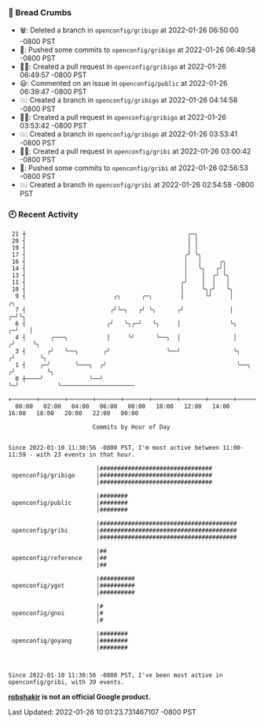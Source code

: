 ### 🍞 Bread Crumbs

 * 🗑: Deleted a branch in `openconfig/gribigo` at 2022-01-26 06:50:00 -0800 PST
 * 🚢: Pushed some commits to `openconfig/gribigo` at 2022-01-26 06:49:58 -0800 PST
 * ✍🏼: Created a pull request in `openconfig/gribigo` at 2022-01-26 06:49:57 -0800 PST
 * 😃: Commented on an issue in `openconfig/public` at 2022-01-26 06:39:47 -0800 PST
 * 💥: Created a branch in `openconfig/gribigo` at 2022-01-26 04:14:58 -0800 PST
 * ✍🏼: Created a pull request in `openconfig/gribigo` at 2022-01-26 03:53:42 -0800 PST
 * 💥: Created a branch in `openconfig/gribigo` at 2022-01-26 03:53:41 -0800 PST
 * ✍🏼: Created a pull request in `openconfig/gribi` at 2022-01-26 03:00:42 -0800 PST
 * 🚢: Pushed some commits to `openconfig/gribi` at 2022-01-26 02:56:53 -0800 PST
 * 💥: Created a branch in `openconfig/gribi` at 2022-01-26 02:54:58 -0800 PST

### 🕘 Recent Activity
```
 21 ┼                                              ╭─╮
 20 ┤                                              │ │
 19 ┤                                              │ │
 17 ┤                                             ╭╯ ╰╮
 16 ┤                                             │   │     ╭╮
 14 ┤                                             │   ╰╮   ╭╯│
 13 ┤                                             │    │  ╭╯ ╰╮
 11 ┤                                            ╭╯    │  │   │
 10 ┤                                            │     ╰╮╭╯   ╰╮
  9 ┤                         ╭╮      ╭─╮        │      ╰╯     │             ╭╮
  7 ┤                        ╭╯╰─╮   ╭╯ ╰╮      ╭╯             │           ╭─╯╰╮
  6 ┤                       ╭╯   ╰╮╭─╯   ╰╮     │              ╰╮        ╭─╯   │
  4 ┤       ╭───╮           │     ╰╯      ╰──╮  │               │       ╭╯     ╰╮
  3 ┤      ╭╯   ╰──╮       ╭╯                ╰──╯               ╰╮     ╭╯       ╰╮
  1 ┤    ╭─╯       ╰───╮  ╭╯                                     ╰──╮ ╭╯         ╰╮
  0 ┼────╯             ╰──╯                                         ╰─╯           ╰─────────────────────
    +───────+───────+───────+───────+───────+───────+───────+───────+───────+───────+───────+───────+────
  00:00   02:00   04:00   06:00   08:00   10:00   12:00   14:00   16:00   18:00   20:00   22:00   00:00   

						Commits by Hour of Day


Since 2022-01-10 11:30:56 -0800 PST, I'm most active between 11:00-11:59 - with 23 events in that hour.

```



```
                         |################################
 openconfig/gribigo      |################################
                         |################################

                         |########
 openconfig/public       |########
                         |########

                         |#######################################
 openconfig/gribi        |#######################################
                         |#######################################

                         |##
 openconfig/reference    |##
                         |##

                         |##########
 openconfig/ygot         |##########
                         |##########

                         |#
 openconfig/gnoi         |#
                         |#

                         |########
 openconfig/goyang       |########
                         |########



Since 2022-01-10 11:30:56 -0800 PST, I've been most active in openconfig/gribi, with 39 events.

```
**[robshakir](mailto:robjs@google.com) is not an official Google product.**  


Last Updated: 2022-01-26 10:01:23.731467107 -0800 PST

